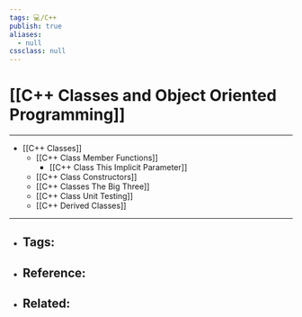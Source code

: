 ```yaml
---
tags: 💻️/C++
publish: true
aliases:
  - null
cssclass: null
---
```


# [[C++ Classes and Object Oriented Programming]]

---

- [[C++ Classes]]
	- [[C++ Class Member Functions]]
		- [[C++ Class This Implicit Parameter]]
	- [[C++ Class Constructors]]
	- [[C++ Classes The Big Three]]
	- [[C++ Class Unit Testing]]
	- [[C++ Derived Classes]]

---

- Tags: 
	- 
- Reference:
	- 
- Related:
	- 
